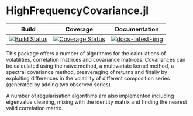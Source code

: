# HighFrequencyCovariance.jl

| Build | Coverage | Documentation |
|-------|----------|---------------|
| [![Build Status](https://travis-ci.com/s-baumann/HighFrequencyCovariance.jl.svg?branch=main)](https://travis-ci.com/s-baumann/HighFrequencyCovariance.jl.svg?branch=main) | [![Coverage Status](https://coveralls.io/repos/github/s-baumann/HighFrequencyCovariance.jl/badge.svg?branch=main)](https://coveralls.io/github/s-baumann/HighFrequencyCovariance.jl?branch=main) | [![docs-latest-img](https://img.shields.io/badge/docs-latest-blue.svg)](https://s-baumann.github.io/HighFrequencyCovariance.jl/dev/index.html) |

This package offers a number of algorithms for the calculations of volatilities, correlation matrices and covariance matrices. Covariances can be calculated using the naïve method, a multivariate kernel method, a spectral covariance method, preaveraging of returns and finally by exploiting differences in the volatility of different composition series (generated by adding two observed series).

A number of regularisation algorithms are also implemented including eigenvalue cleaning, mixing with the identity matrix and finding the nearest valid correlation matrix.
